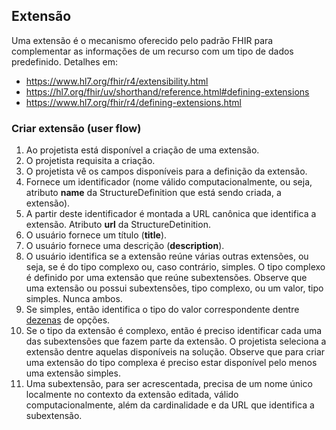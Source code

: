 ## Extensão

Uma extensão é o mecanismo oferecido pelo padrão FHIR
para complementar as informações de um recurso com um tipo de dados predefinido. Detalhes em:

- https://www.hl7.org/fhir/r4/extensibility.html
- https://hl7.org/fhir/uv/shorthand/reference.html#defining-extensions
- https://www.hl7.org/fhir/r4/defining-extensions.html

### Criar extensão (user flow)

1. Ao projetista está disponível a criação de uma extensão.
1. O projetista requisita a criação. 
2. O projetista vê os campos disponíveis para a definição da extensão. 
3. Fornece um identificador (nome válido computacionalmente, ou seja, atributo **name** da StructureDefinition que está sendo criada, a extensão). 
4. A partir deste identificador é montada a URL canônica que identifica a extensão. Atributo **url** da StructureDetinition.
5. O usuário fornece um título (**title**).
6. O usuário fornece uma descrição (**description**).
7. O usuário identifica se a extensão reúne várias outras extensões, ou seja, se é do tipo complexo ou, caso contrário, simples. O tipo complexo é definido por uma extensão que reúne subextensões. Observe que uma extensão ou possui subextensões, tipo complexo, ou um valor, tipo simples. Nunca ambos.
8. Se simples, então identifica o tipo do valor correspondente dentre [dezenas](https://www.hl7.org/fhir/r4/extensibility.html) de opções.
9. Se o tipo da extensão é complexo, então é preciso identificar cada uma das subextensões que fazem parte da extensão. O projetista seleciona a extensão dentre aquelas disponíveis na solução. Observe que para criar uma extensão do tipo complexa é preciso estar disponível pelo menos uma extensão simples.
10. Uma subextensão, para ser acrescentada, precisa de um nome único localmente no contexto da extensão editada, válido computacionalmente, além da cardinalidade e da URL que identifica a subextensão.
